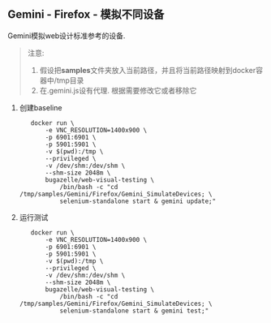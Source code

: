 ## Gemini - Firefox - 模拟不同设备

Gemini模拟web设计标准参考的设备.

> 注意: 
> 1. 假设把**samples**文件夹放入当前路径，并且将当前路径映射到docker容器中/tmp目录
> 2. 在.gemini.js设有代理. 根据需要修改它或者移除它

1. 创建baseline

    ``` 
       docker run \
           -e VNC_RESOLUTION=1400x900 \
           -p 6901:6901 \
           -p 5901:5901 \
           -v $(pwd):/tmp \
           --privileged \
           -v /dev/shm:/dev/shm \
           --shm-size 2048m \
           bugazelle/web-visual-testing \
               /bin/bash -c "cd /tmp/samples/Gemini/Firefox/Gemini_SimulateDevices; \
               selenium-standalone start & gemini update;"
    ```

2. 运行测试

    ``` 
       docker run \
           -e VNC_RESOLUTION=1400x900 \
           -p 6901:6901 \
           -p 5901:5901 \
           -v $(pwd):/tmp \
           --privileged \
           -v /dev/shm:/dev/shm \
           --shm-size 2048m \
           bugazelle/web-visual-testing \
               /bin/bash -c "cd /tmp/samples/Gemini/Firefox/Gemini_SimulateDevices; \
               selenium-standalone start & gemini test;"
    ```
